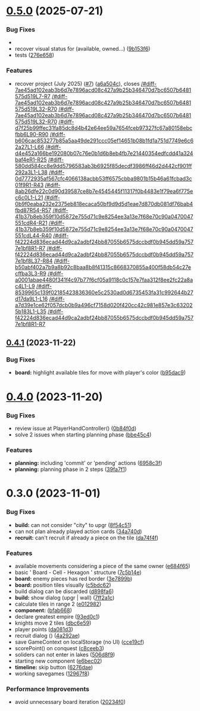 # [0.5.0](https://github.com/manuartero/storming/compare/v0.4.1...v0.5.0) (2025-07-21)


### Bug Fixes

* <Dialog /> ([92687f3](https://github.com/manuartero/storming/commit/92687f3f244cb8e79cb471d68cfb15ed703af932))
* recover visual status for <Tile /> (available, owned...) ([9b153f6](https://github.com/manuartero/storming/commit/9b153f68ab4912232c9db17c5218c818b21d9771))
* tests ([276e658](https://github.com/manuartero/storming/commit/276e65823cc9d915b01d6af953b4d24d757c0d7b))


### Features

* recover project (July 2025) ([#7](https://github.com/manuartero/storming/issues/7)) ([a6a504c](https://github.com/manuartero/storming/commit/a6a504c5f4fa34a3b08e45753a87ac0032bfcded)), closes [/#diff-7ae45ad102eab3b6d7e7896acd08c427a9b25b346470d7bc6507b6481575d519L7-R7](https://github.com///issues/diff-7ae45ad102eab3b6d7e7896acd08c427a9b25b346470d7bc6507b6481575d519L7-R7) [/#diff-7ae45ad102eab3b6d7e7896acd08c427a9b25b346470d7bc6507b6481575d519L32-R70](https://github.com///issues/diff-7ae45ad102eab3b6d7e7896acd08c427a9b25b346470d7bc6507b6481575d519L32-R70) [/#diff-7ae45ad102eab3b6d7e7896acd08c427a9b25b346470d7bc6507b6481575d519L32-R70](https://github.com///issues/diff-7ae45ad102eab3b6d7e7896acd08c427a9b25b346470d7bc6507b6481575d519L32-R70) [/#diff-d7f25b99ffec31fa85dc8d4b42e64ee59a7654fceb97327fc67a80158ebcfbb6L90-R90](https://github.com///issues/diff-d7f25b99ffec31fa85dc8d4b42e64ee59a7654fceb97327fc67a80158ebcfbb6L90-R90) [/#diff-b606cac853277b85a5aa49de291ccc05ef14651b08b1fd1a751d7749e6c62a27L1-L66](https://github.com///issues/diff-b606cac853277b85a5aa49de291ccc05ef14651b08b1fd1a751d7749e6c62a27L1-L66) [/#diff-d4e452a166be192080b07c76e0b1d6b8eb4fb7e21440354edfcdd41a324baf4eR1-R25](https://github.com///issues/diff-d4e452a166be192080b07c76e0b1d6b8eb4fb7e21440354edfcdd41a324baf4eR1-R25) [/#diff-580dd584cc8e9dd5796583ab3b6925f85decdf3986ff46d2d442cf901ff292a3L1-L38](https://github.com///issues/diff-580dd584cc8e9dd5796583ab3b6925f85decdf3986ff46d2d442cf901ff292a3L1-L38) [/#diff-0d7772935af567cfc4066138acbb53ff6575cbba9801b15b46a61fcbad3c01f9R1-R43](https://github.com///issues/diff-0d7772935af567cfc4066138acbb53ff6575cbba9801b15b46a61fcbad3c01f9R1-R43) [/#diff-8ab26dfe22c0d90d39587ce8b7e4545445f11317f0b4483e1f79ea6f775ec6c0L1-L21](https://github.com///issues/diff-8ab26dfe22c0d90d39587ce8b7e4545445f11317f0b4483e1f79ea6f775ec6c0L1-L21) [/#diff-0b9f0eaba232e2375eb818ecaca50bf9d9d5d1eae7d870db081df76bab4fbd87R54-R57](https://github.com///issues/diff-0b9f0eaba232e2375eb818ecaca50bf9d9d5d1eae7d870db081df76bab4fbd87R54-R57) [/#diff-41b37b8eb359f10d5872e755d71c9e8254ee3a13e7f68e70c90a0470047551cdR4-R21](https://github.com///issues/diff-41b37b8eb359f10d5872e755d71c9e8254ee3a13e7f68e70c90a0470047551cdR4-R21) [/#diff-41b37b8eb359f10d5872e755d71c9e8254ee3a13e7f68e70c90a0470047551cdL44-R40](https://github.com///issues/diff-41b37b8eb359f10d5872e755d71c9e8254ee3a13e7f68e70c90a0470047551cdL44-R40) [/#diff-f42224d836ecad44d9ca2adbf24bb87055b6575dccbdf0b945dd59a7577e1bf8R1-R7](https://github.com///issues/diff-f42224d836ecad44d9ca2adbf24bb87055b6575dccbdf0b945dd59a7577e1bf8R1-R7) [/#diff-f42224d836ecad44d9ca2adbf24bb87055b6575dccbdf0b945dd59a7577e1bf8L37-R84](https://github.com///issues/diff-f42224d836ecad44d9ca2adbf24bb87055b6575dccbdf0b945dd59a7577e1bf8L37-R84) [/#diff-b50abf402a7b9a8b92c8baa8b8f41315c8668370855a400f58db54c27ecffba3L3-R9](https://github.com///issues/diff-b50abf402a7b9a8b92c8baa8b8f41315c8668370855a400f58db54c27ecffba3L3-R9) [/#diff-a0001abae4480f341f4c97b77f6cf05a9118c0c157e7faa312f8ee2fc22a8ac4L1-L9](https://github.com///issues/diff-a0001abae4480f341f4c97b77f6cf05a9118c0c157e7faa312f8ee2fc22a8ac4L1-L9) [/#diff-8539965c139f02185423836360e5c2530ad0d6735453fa31c992644b27d17da9L1-L16](https://github.com///issues/diff-8539965c139f02185423836360e5c2530ad0d6735453fa31c992644b27d17da9L1-L16) [/#diff-a7d39e1ce62f057dcb0b9a496cf7158d020f420cc42c981e857e3c632025b183L1-L35](https://github.com///issues/diff-a7d39e1ce62f057dcb0b9a496cf7158d020f420cc42c981e857e3c632025b183L1-L35) [/#diff-f42224d836ecad44d9ca2adbf24bb87055b6575dccbdf0b945dd59a7577e1bf8R1-R7](https://github.com///issues/diff-f42224d836ecad44d9ca2adbf24bb87055b6575dccbdf0b945dd59a7577e1bf8R1-R7)

## [0.4.1](https://github.com/manuartero/storming/compare/v0.4.0...v0.4.1) (2023-11-22)


### Bug Fixes

* **board:** highlight available tiles for move with player's color ([b95dac9](https://github.com/manuartero/storming/commit/b95dac93938084d8e91e874ef92e27e8d46260f7))

# [0.4.0](https://github.com/manuartero/storming/compare/v0.3.0...v0.4.0) (2023-11-20)


### Bug Fixes

* review issue at PlayerHandController() ([0b84f0d](https://github.com/manuartero/storming/commit/0b84f0dc8726a359d0405ba00b0fbae1284f0582))
* solve 2 issues when starting planning phase ([bbe45c4](https://github.com/manuartero/storming/commit/bbe45c4a824382e8671600a174e5b4a7cad9e83a))


### Features

* **planning:** including 'commit' or 'pending' actions ([6958c3f](https://github.com/manuartero/storming/commit/6958c3f01c8bf091081ed4aa3612e668fea805cd))
* **planning:** planning phase in 2 steps ([39fa7f1](https://github.com/manuartero/storming/commit/39fa7f11cf7ba70f5e8a22b8341c68189a60303e))

# 0.3.0 (2023-11-01)


### Bug Fixes

* **build:** can not consider "city" to upgr ([8f54c51](https://github.com/manuartero/storming/commit/8f54c51df6e97a7e12649c813956025f84f501d6))
* can not plan already played action cards ([34a740d](https://github.com/manuartero/storming/commit/34a740d57cadf748869301d76675dbe0a266d846))
* **recruit:** can't recruit if already a piece on the tile ([da74f4f](https://github.com/manuartero/storming/commit/da74f4fe423de74e013f27e93fd56b57630f77e6))


### Features

* available movements considering a piece of the same owner ([e684f65](https://github.com/manuartero/storming/commit/e684f651015789a76d1e3fdefc3e3dbb936eb556))
* basic ' Board - Cell - Hexagon ' structure ([7c5b14e](https://github.com/manuartero/storming/commit/7c5b14e60ce8cfac111cb98419fc30b9481c4770))
* **board:** enemy pieces has red border ([3e7899b](https://github.com/manuartero/storming/commit/3e7899b0f52804edda51a70bde53d06a53f04e89))
* **board:** position tiles visually ([c5bdc62](https://github.com/manuartero/storming/commit/c5bdc6279ce75959f07670b618e28287fb7b0483))
* build dialog can be discarded ([d898fa6](https://github.com/manuartero/storming/commit/d898fa65f1ca2a5d315ccf0c2f7500741d7ad9bd))
* **build:** show dialog (upgr | wall) ([7ff2a1c](https://github.com/manuartero/storming/commit/7ff2a1c42097425d1cc09b5b94fa7dc5d52e007d))
* calculate tiles in range 2 ([e012982](https://github.com/manuartero/storming/commit/e012982e13f18484ee504bab47e83eac87a11346))
* **component:** <IconCard /> ([bfab668](https://github.com/manuartero/storming/commit/bfab668235a61fcd5aed10ba49f4a6d3edaf141e))
* declare greatest empire ([93ed0c1](https://github.com/manuartero/storming/commit/93ed0c1d8b225e4f86cc2d522da8fb9372923da5))
* knights move 2 tiles ([dbc6e59](https://github.com/manuartero/storming/commit/dbc6e59b74efab1a9f9187b2322ec8b7a8355de3))
* player points ([da081d3](https://github.com/manuartero/storming/commit/da081d392f0660dc7c20e6795ced3051d809b52e))
* recruit dialog (<RecruitDialog />) ([4a292ae](https://github.com/manuartero/storming/commit/4a292ae052ff97c6056fd54ddc8f941cb82e4c05))
* save GameContext on localStorage (no UI) ([cce19cf](https://github.com/manuartero/storming/commit/cce19cf04b6871505f1438ce554e689442a8f734))
* scorePoint() on conquest ([c8ceeb3](https://github.com/manuartero/storming/commit/c8ceeb396dcc78741bffad7a363491cef954c065))
* soliders can not enter in lakes ([506d8f9](https://github.com/manuartero/storming/commit/506d8f9b8a9d4bcb76b25fbc9a90b4e47ac77b63))
* starting new component <Piece /> ([e6bec02](https://github.com/manuartero/storming/commit/e6bec029139d5806c335b768a78bce676927aac2))
* **timeline:** skip button ([6276dae](https://github.com/manuartero/storming/commit/6276dae48e6bb223ffa9819130c841f1f83a49f0))
* working savegames ([12967f8](https://github.com/manuartero/storming/commit/12967f8c699f3c60bb34d23f6bc6d705af627959))


### Performance Improvements

* avoid unnecessary board iteration ([20234f0](https://github.com/manuartero/storming/commit/20234f09bceb0b87b6e95040d4b834792a866f4a))

